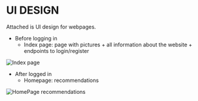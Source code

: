 # UI DESIGN

Attached is UI design for webpages.

- Before logging in
  - Index page: page with pictures + all information about the website + endpoints to login/register

![Index page](https://github.com/thuvu17/slackify/assets/70633148/fd787ec2-9340-4b45-b9ff-987b7656cc19)

- After logged in
  - Homepage: recommendations

![HomePage recommendations](https://github.com/thuvu17/slackify/assets/70633148/0bc70813-d4fa-4f20-b44a-a8d4929bda9b)
